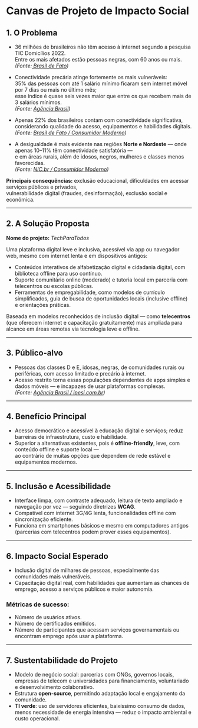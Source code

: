 # Canvas de Projeto de Impacto Social 

## 1. O Problema

- 36 milhões de brasileiros não têm acesso à internet segundo a pesquisa TIC Domicílios 2022.  
  Entre os mais afetados estão pessoas negras, com 60 anos ou mais. 
*(Fonte:[ Brasil de Fato](https://www.brasildefato.com.br/2023/09/01/desconectados-36-milhoes-de-pessoas-sem-internet-refletem-a-desigualdade-no-brasil/?utm_source=chatgpt.com))*  

- Conectividade precária atinge fortemente os mais vulneráveis:  
  35% das pessoas com até 1 salário mínimo ficaram sem internet móvel por 7 dias ou mais no último mês;  
  esse índice é quase seis vezes maior que entre os que recebem mais de 3 salários mínimos.  
  *(Fonte: [Agência Brasil](https://agenciabrasil.ebc.com.br/geral/noticia/2025-09/pesquisa-aponta-desigualdade-da-conexao-digital-no-pais?utm_source=chatgpt.com))*  

- Apenas 22% dos brasileiros contam com conectividade significativa,  
  considerando qualidade do acesso, equipamentos e habilidades digitais.  
  *(Fonte: [Brasil de Fato / Consumidor Moderno](https://www.brasildefato.com.br/2024/04/18/apenas-22-dos-brasileiros-tem-internet-com-conectividade-significativa-revela-estudo/?utm_source=chatgpt.com))*  

- A desigualdade é mais evidente nas regiões **Norte e Nordeste** — onde apenas 10–11% têm conectividade satisfatória —  
  e em áreas rurais, além de idosos, negros, mulheres e classes menos favorecidas.  
  *(Fonte: [NIC.br / Consumidor Moderno](https://consumidormoderno.com.br/brasil-conectividade/?utm_source=chatgpt.com))*  

**Principais consequências:** exclusão educacional, dificuldades em acessar serviços públicos e privados,  
vulnerabilidade digital (fraudes, desinformação), exclusão social e econômica.  

---

## 2. A Solução Proposta

**Nome do projeto:** *TechParaTodos*  

Uma plataforma digital leve e inclusiva, acessível via app ou navegador web, mesmo com internet lenta e em dispositivos antigos:

- Conteúdos interativos de alfabetização digital e cidadania digital, com biblioteca offline para uso contínuo.  
- Suporte comunitário online (moderado) e tutoria local em parceria com telecentros ou escolas públicas.  
- Ferramentas de empregabilidade, como modelos de currículo simplificados, guia de busca de oportunidades locais (inclusive offline) e orientações práticas.  

Baseada em modelos reconhecidos de inclusão digital — como **telecentros** (que oferecem internet e capacitação gratuitamente) mas ampliada para alcance em áreas remotas via tecnologia leve e offline.  

---

## 3. Público-alvo

- Pessoas das classes D e E, idosas, negras, de comunidades rurais ou periféricas, com acesso limitado e precário à internet.  
- Acesso restrito torna essas populações dependentes de apps simples e dados móveis — e incapazes de usar plataformas complexas.  
  *(Fonte: [Agência Brasil / ipesi.com.br](https://agenciabrasil.ebc.com.br/geral/noticia/2025-09/pesquisa-aponta-desigualdade-da-conexao-digital-no-pais?utm_source=chatgpt.com))*  

---

## 4. Benefício Principal

- Acesso democrático e acessível à educação digital e serviços; reduz barreiras de infraestrutura, custo e habilidade.  
- Superior a alternativas existentes, pois é **offline-friendly**, leve, com conteúdo offline e suporte local —  
  ao contrário de muitas opções que dependem de rede estável e equipamentos modernos.  

---

## 5. Inclusão e Acessibilidade

- Interface limpa, com contraste adequado, leitura de texto ampliado e navegação por voz — seguindo diretrizes **WCAG**.  
- Compatível com internet 3G/4G lenta, funcionalidades offline com sincronização eficiente.  
- Funciona em smartphones básicos e mesmo em computadores antigos (parcerias com telecentros podem prover esses equipamentos).  

---

## 6. Impacto Social Esperado

- Inclusão digital de milhares de pessoas, especialmente das comunidades mais vulneráveis.  
- Capacitação digital real, com habilidades que aumentam as chances de emprego, acesso a serviços públicos e maior autonomia.  

### Métricas de sucesso:
- Número de usuários ativos.  
- Número de certificados emitidos.  
- Número de participantes que acessam serviços governamentais ou encontram emprego após usar a plataforma.  

---

## 7. Sustentabilidade do Projeto

- Modelo de negócio social: parcerias com ONGs, governos locais, empresas de telecom e universidades para financiamento, voluntariado e desenvolvimento colaborativo.  
- Estrutura **open-source**, permitindo adaptação local e engajamento da comunidade.  
- **TI verde**: uso de servidores eficientes, baixíssimo consumo de dados, menos necessidade de energia intensiva — reduz o impacto ambiental e custo operacional.  
